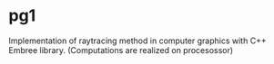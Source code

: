 # pg1

Implementation of raytracing method in computer graphics with C++ Embree library. (Computations are realized on procesossor)
